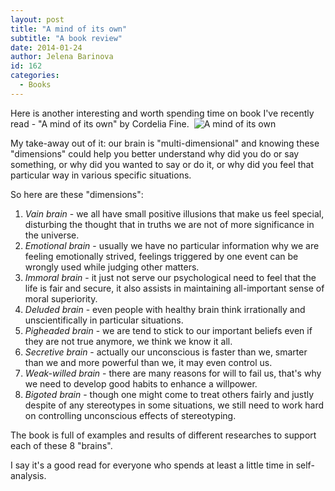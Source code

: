 ```yaml
---
layout: post
title: "A mind of its own"
subtitle: "A book review"
date: 2014-01-24
author: Jelena Barinova
id: 162
categories:
  - Books
---
```


Here is another interesting and worth spending time on book I've recently read - "A mind of its own" by Cordelia Fine. 
<img src="{{ site.baseurl }}/img/post_img/mind_of_its_own.png" alt="A mind of its own" class="right" />

My take-away out of it: our brain is "multi-dimensional" and knowing these "dimensions" could help you better understand why did you do or say something, or why did you wanted to say or do it, or why did you feel that particular way in various specific situations.

So here are these "dimensions":

1.  _Vain brain_ - we all have small positive illusions that make us feel special, disturbing the thought that in truths we are not of more significance in the universe.
2.  _Emotional brain_ - usually we have no particular information why we are feeling emotionally strived, feelings triggered by one event can be wrongly used while judging other matters.
3.  _Immoral brain_ - it just not serve our psychological need to feel that the life is fair and secure, it also assists in maintaining all-important sense of moral superiority.
4.  _Deluded brain_ - even people with healthy brain think irrationally and unscientifically in particular situations.
5.  _Pigheaded brain_ - we are tend to stick to our important beliefs even if they are not true anymore, we think we know it all.
6.  _Secretive brain_ - actually our unconscious is faster than we, smarter than we and more powerful than we, it may even control us.
7.  _Weak-willed brain_ - there are many reasons for will to fail us, that's why we need to develop good habits to enhance a willpower.
8.  _Bigoted brain_ - though one might come to treat others fairly and justly despite of any stereotypes in some situations, we still need to work hard on controlling unconscious effects of stereotyping.

The book is full of examples and results of different researches to support each of these 8 "brains".

I say it's a good read for everyone who spends at least a little time in self-analysis.